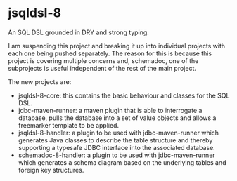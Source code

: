 jsqldsl-8
=========

An SQL DSL grounded in DRY and strong typing.

I am suspending this project and breaking it up into individual projects with each one being pushed separately.  The reason for this is because this project is covering multiple concerns and, schemadoc, one of the subprojects is useful independent of the rest of the main project.

The new projects are:

- jsqldsl-8-core: this contains the basic behaviour and classes for the SQL DSL.
- jdbc-maven-runner: a maven plugin that is able to interrogate a database, pulls the database into a set of value objects and allows a freemarker template to be applied.
- jsqldsl-8-handler: a plugin to be used with jdbc-maven-runner which generates Java classes to describe the table structure and thereby supporting a typesafe JDBC interface into the associated database.
- schemadoc-8-handler: a plugin to be used with jdbc-maven-runner which generates a schema diagram based on the underlying tables and foreign key structures.
 
